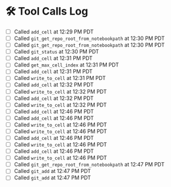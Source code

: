 # 🛠 Tool Calls Log

- [ ] Called `add_cell` at 12:29 PM PDT
- [ ] Called `git_get_repo_root_from_notebookpath` at 12:30 PM PDT
- [ ] Called `git_get_repo_root_from_notebookpath` at 12:30 PM PDT
- [ ] Called `git_status` at 12:30 PM PDT
- [ ] Called `add_cell` at 12:31 PM PDT
- [ ] Called `get_max_cell_index` at 12:31 PM PDT
- [ ] Called `add_cell` at 12:31 PM PDT
- [ ] Called `write_to_cell` at 12:31 PM PDT
- [ ] Called `add_cell` at 12:32 PM PDT
- [ ] Called `write_to_cell` at 12:32 PM PDT
- [ ] Called `add_cell` at 12:32 PM PDT
- [ ] Called `write_to_cell` at 12:32 PM PDT
- [ ] Called `add_cell` at 12:46 PM PDT
- [ ] Called `add_cell` at 12:46 PM PDT
- [ ] Called `write_to_cell` at 12:46 PM PDT
- [ ] Called `write_to_cell` at 12:46 PM PDT
- [ ] Called `add_cell` at 12:46 PM PDT
- [ ] Called `write_to_cell` at 12:46 PM PDT
- [ ] Called `add_cell` at 12:46 PM PDT
- [ ] Called `write_to_cell` at 12:46 PM PDT
- [ ] Called `git_get_repo_root_from_notebookpath` at 12:47 PM PDT
- [ ] Called `git_add` at 12:47 PM PDT
- [ ] Called `git_add` at 12:47 PM PDT
